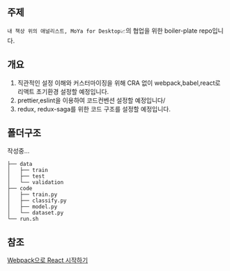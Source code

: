 ## 주제

`내 책상 위의 애널리스트, MoYa for Desktop📈`의 협업을 위한 boiler-plate repo입니다.

## 개요

1. 직관적인 설정 이해와 커스터마이징을 위해 CRA 없이 webpack,babel,react로 리액트 초기환경 설정할 예정입니다.
2. prettier,eslint을 이용하여 코드컨벤션 설정할 예정입니다/
3. redux, redux-saga를 위한 코드 구조를 설정할 예정입니다.

## 폴더구조

작성중...

```
├── data
│   ├── train
│   ├── test
│   └── validation
├── code
│   ├── train.py
│   ├── classify.py
│   ├── model.py
│   └── dataset.py
└── run.sh
```

## 참조

[Webpack으로 React 시작하기](https://dev-yakuza.posstree.com/ko/react/start/)
